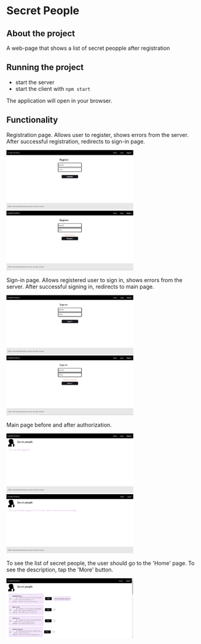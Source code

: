 # Secret People

## About the project

A web-page that shows a list of secret peopple after registration

## Running the project

- start the server
- start the client with `npm start`

The application will open in your browser.

## Functionality

Registration page. Allows user to register, shows errors from the server. After successful registration, redirects to sign-in page.

<img src="./assets/registration.jpg" width="330"/>
<img src="./assets/registration_error.jpg" width="330"/>


Sign-in page. Allows registered user to sign in, shows errors from the server. After successful signing in, redirects to main page.

<img src="./assets/signIn.jpg" width="330"/> <img src="./assets/signIn_error.jpg" width="330"/>

Main page before and after authorization.

<img src="./assets/home_loggedput.jpg" width="330"/> <img src="./assets/main-loggedIn.jpg" width="330"/>

To see the list of secret people, the user should go to the 'Home' page. To see the description, tap the 'More' button.

<img src="./assets/home.jpg" width="330"/>